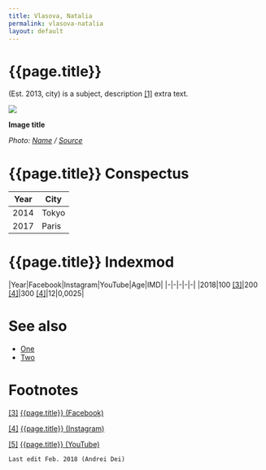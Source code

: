 ```yaml
---
title: Vlasova, Natalia
permalink: vlasova-natalia
layout: default
---
```


# {{page.title}}

(Est. 2013, city) is a subject, description <span id="a1">[\[1\]](#f1)</span> extra text.

![](/encyclopedia/images/image-name.jpg)

**Image title**

*Photo: [Name](index) / [Source](index)*

# {{page.title}} Conspectus

|Year|City|
|-|-|
|2014|Tokyo|
|2017|Paris|

# {{page.title}} Indexmod

|Year|Facebook|Instagram|YouTube|Age|IMD|
|-|-|-|-|-|
|2018|100 <span id="a3">[\[3\]](#f3)</span>|200 <span id="a4">[\[4\]](#f4)</span>|300 <span id="a4">[\[4\]](#f4)</span>|12|0,0025|


# See also

+ [One](index)
+ [Two](index)

# Footnotes

[[3]](#a3) <span id="f3"></span> [{{page.title}} (Facebook)](index)

[[4]](#a4) <span id="f4"></span> [{{page.title}} (Instagram)](index)

[[5]](#a5) <span id="f5"></span> [{{page.title}} (YouTube)](index)

`Last edit Feb. 2018 (Andrei Dei)`
